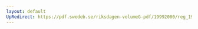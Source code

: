 ```yaml
---
layout: default
UpRedirect: https://pdf.swedeb.se/riksdagen-volumeG-pdf/19992000/reg_19992000/reg_19992000_0117.pdf
---
```


